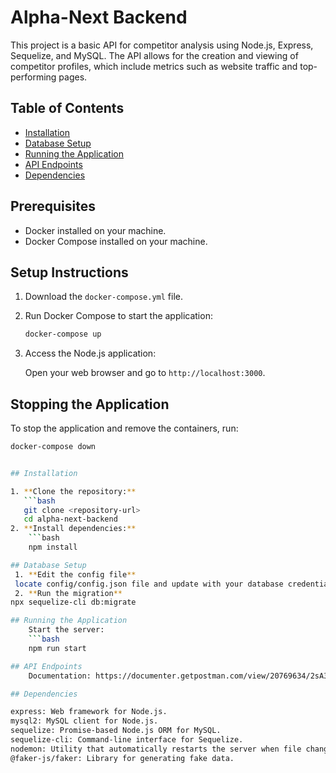 # Alpha-Next Backend

This project is a basic API for competitor analysis using Node.js, Express, Sequelize, and MySQL. The API allows for the creation and viewing of competitor profiles, which include metrics such as website traffic and top-performing pages.

## Table of Contents

- [Installation](#installation)
- [Database Setup](#database-setup)
- [Running the Application](#running-the-application)
- [API Endpoints](#api-endpoints)
- [Dependencies](#dependencies)



## Prerequisites

- Docker installed on your machine.
- Docker Compose installed on your machine.

## Setup Instructions

1. Download the `docker-compose.yml` file.

2. Run Docker Compose to start the application:

    ```sh
    docker-compose up
    ```

3. Access the Node.js application:

    Open your web browser and go to `http://localhost:3000`.

## Stopping the Application

To stop the application and remove the containers, run:

```sh
docker-compose down


## Installation

1. **Clone the repository:**
   ```bash
   git clone <repository-url>
   cd alpha-next-backend
2. **Install dependencies:**
    ```bash
    npm install

## Database Setup
 1. **Edit the config file** 
 locate config/config.json file and update with your database credentials
 2. **Run the migration**
npx sequelize-cli db:migrate

## Running the Application
    Start the server:
    ```bash
    npm run start

## API Endpoints
    Documentation: https://documenter.getpostman.com/view/20769634/2sA3e48o2R

## Dependencies

express: Web framework for Node.js.
mysql2: MySQL client for Node.js.
sequelize: Promise-based Node.js ORM for MySQL.
sequelize-cli: Command-line interface for Sequelize.
nodemon: Utility that automatically restarts the server when file changes are detected.
@faker-js/faker: Library for generating fake data.


